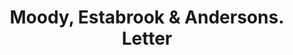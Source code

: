 ---
doi: 10.7916/D86M4K0N
date_other: '1890'
date_other_textual: 1890-1899
form: correspondence
genre:
- Letters (correspondence)
name:
- Moody, Estabrook & Andersons
object_in_context_url: https://biggert.cul.columbia.edu/items/view/ave_biggert_01792
subject_hierarchical_geographic:
- Boston, Massachusetts, United States
subject_name:
- Moody, Estabrook & Andersons
title: Moody, Estabrook & Andersons. Letter
sort_title: Moody, Estabrook & Andersons. Letter
call_number: ave_biggert_01792
coordinates:
- 42.35805555555556,-71.06361111111111
pid: ave_biggert_01792
identifiers: ave_biggert_01792
thumbnail: https://derivativo-1.library.columbia.edu/iiif/2/ldpd:490837/full/!256,256/0/native.jpg
permalink: "/items/ave_biggert_01792/"
layout: iiif-image-page
---